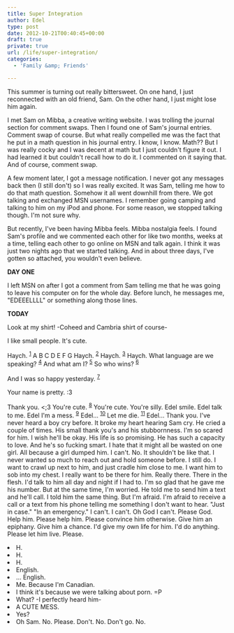 ```yaml
---
title: Super Integration
author: Edel
type: post
date: 2012-10-21T00:40:45+00:00
draft: true
private: true
url: /life/super-integration/
categories:
  - 'Family &amp; Friends'

---
```

This summer is turning out really bittersweet. On one hand, I just reconnected with an old friend, Sam. On the other hand, I just might lose him again.

I met Sam on Mibba, a creative writing website. I was trolling the journal section for comment swaps. Then I found one of Sam's journal entries. Comment swap of course. But what really compelled me was the fact that he put in a math question in his journal entry. I know, I know. Math?? But I was really cocky and I was decent at math but I just couldn't figure it out. I had learned it but couldn't recall how to do it. I commented on it saying that. And of course, comment swap.

A few moment later, I got a message notification. I never got any messages back then (I still don't) so I was really excited. It was Sam, telling me how to do that math question. Somehow it all went downhill from there. We got talking and exchanged MSN usernames. I remember going camping and talking to him on my iPod and phone. For some reason, we stopped talking though. I'm not sure why.

But recently, I've been having Mibba feels. Mibba nostalgia feels. I found Sam's profile and we commented each other for like two months, weeks at a time, telling each other to go online on MSN and talk again. I think it was just two nights ago that we started talking. And in about three days, I've gotten so attached, you wouldn't even believe.

**DAY ONE**
  
I left MSN on after I got a comment from Sam telling me that he was going to leave his computer on for the whole day. Before lunch, he messages me, "EDEEELLLL" or something along those lines.

**TODAY**

Look at my shirt! -Coheed and Cambria shirt of course-
  
I like small people. It's cute.
  
Haych. <sup class="footnote"><a href="#foot_ajs-fn-id_1-922" id="back_ajs-fn-id_1-922">1</a></sup> A B C D E F G Haych. <sup class="footnote"><a href="#foot_ajs-fn-id_2-922" id="back_ajs-fn-id_2-922">2</a></sup> Haych. <sup class="footnote"><a href="#foot_ajs-fn-id_3-922" id="back_ajs-fn-id_3-922">3</a></sup> Haych. What language are we speaking? <sup class="footnote"><a href="#foot_ajs-fn-id_4-922" id="back_ajs-fn-id_4-922">4</a></sup> And what am I? <sup class="footnote"><a href="#foot_ajs-fn-id_5-922" id="back_ajs-fn-id_5-922">5</a></sup> So who wins? <sup class="footnote"><a href="#foot_ajs-fn-id_6-922" id="back_ajs-fn-id_6-922">6</a></sup>
  
And I was so happy yesterday. <sup class="footnote"><a href="#foot_ajs-fn-id_7-922" id="back_ajs-fn-id_7-922">7</a></sup>
  
Your name is pretty. :3
  
Thank you. <;3 You're cute. <sup class="footnote"><a href="#foot_ajs-fn-id_8-922" id="back_ajs-fn-id_8-922">8</a></sup> You're cute. You're silly. Edel smile. Edel talk to me. Edel I'm a mess. <sup class="footnote"><a href="#foot_ajs-fn-id_9-922" id="back_ajs-fn-id_9-922">9</a></sup> Edel... <sup class="footnote"><a href="#foot_ajs-fn-id_10-922" id="back_ajs-fn-id_10-922">10</a></sup> Let me die. <sup class="footnote"><a href="#foot_ajs-fn-id_11-922" id="back_ajs-fn-id_11-922">11</a></sup> Edel... Thank you. I've never heard a boy cry before. It broke my heart hearing Sam cry. He cried a couple of times. His small thank you's and his stubbornness. I'm so scared for him. I wish he'll be okay. His life is so promising. He has such a capacity to love. And he's so fucking smart. I hate that it might all be wasted on one girl. All because a girl dumped him. I can't. No. It shouldn't be like that. I never wanted so much to reach out and hold someone before. I still do. I want to crawl up next to him, and just cradle him close to me. I want him to sob into my chest. I really want to be there for him. Really there. There in the flesh. I'd talk to him all day and night if I had to. I'm so glad that he gave me his number. But at the same time, I'm worried. He told me to send him a text and he'll call. I told him the same thing. But I'm afraid. I'm afraid to receive a call or a text from his phone telling me something I don't want to hear. "Just in case." "In an emergency." I can't. I can't. Oh God I can't. Please God. Help him. Please help him. Please convince him otherwise. Give him an epiphany. Give him a chance. I'd give my own life for him. I'd do anything. Please let him live. Please. 


  <li>
    <a id="foot_ajs-fn-id_1-922"></a>H.&nbsp;&nbsp;<a class="ajs-back-link" href="#back_ajs-fn-id_1-922"></a>
  </li>
  <li>
    <a id="foot_ajs-fn-id_2-922"></a>H.&nbsp;&nbsp;<a class="ajs-back-link" href="#back_ajs-fn-id_2-922"></a>
  </li>
  <li>
    <a id="foot_ajs-fn-id_3-922"></a>H.&nbsp;&nbsp;<a class="ajs-back-link" href="#back_ajs-fn-id_3-922"></a>
  </li>
  <li>
    <a id="foot_ajs-fn-id_4-922"></a>English.&nbsp;&nbsp;<a class="ajs-back-link" href="#back_ajs-fn-id_4-922"></a>
  </li>
  <li>
    <a id="foot_ajs-fn-id_5-922"></a>&#8230; English.&nbsp;&nbsp;<a class="ajs-back-link" href="#back_ajs-fn-id_5-922"></a>
  </li>
  <li>
    <a id="foot_ajs-fn-id_6-922"></a>Me. Because I'm Canadian.&nbsp;&nbsp;<a class="ajs-back-link" href="#back_ajs-fn-id_6-922"></a>
  </li>
  <li>
    <a id="foot_ajs-fn-id_7-922"></a>I think it's because we were talking about porn. =P&nbsp;&nbsp;<a class="ajs-back-link" href="#back_ajs-fn-id_7-922"></a>
  </li>
  <li>
    <a id="foot_ajs-fn-id_8-922"></a>What? -I perfectly heard him-&nbsp;&nbsp;<a class="ajs-back-link" href="#back_ajs-fn-id_8-922"></a>
  </li>
  <li>
    <a id="foot_ajs-fn-id_9-922"></a>A CUTE MESS.&nbsp;&nbsp;<a class="ajs-back-link" href="#back_ajs-fn-id_9-922"></a>
  </li>
  <li>
    <a id="foot_ajs-fn-id_10-922"></a>Yes?&nbsp;&nbsp;<a class="ajs-back-link" href="#back_ajs-fn-id_10-922"></a>
  </li>
  <li>
    <a id="foot_ajs-fn-id_11-922"></a>Oh Sam. No. Please. Don't. No. Don't go. No.&nbsp;&nbsp;<a class="ajs-back-link" href="#back_ajs-fn-id_11-922"></a>
  </li>


<div id="ajs-fn-id_1-922" style="display:none;margin:0;" class="ajs-footnote-popup">
  <div>
    H.
  </div>
</div>

<div id="ajs-fn-id_2-922" style="display:none;margin:0;" class="ajs-footnote-popup">
  <div>
    H.
  </div>
</div>

<div id="ajs-fn-id_3-922" style="display:none;margin:0;" class="ajs-footnote-popup">
  <div>
    H.
  </div>
</div>

<div id="ajs-fn-id_4-922" style="display:none;margin:0;" class="ajs-footnote-popup">
  <div>
    English.
  </div>
</div>

<div id="ajs-fn-id_5-922" style="display:none;margin:0;" class="ajs-footnote-popup">
  <div>
    &#8230; English.
  </div>
</div>

<div id="ajs-fn-id_6-922" style="display:none;margin:0;" class="ajs-footnote-popup">
  <div>
    Me. Because I'm Canadian.
  </div>
</div>

<div id="ajs-fn-id_7-922" style="display:none;margin:0;" class="ajs-footnote-popup">
  <div>
    I think it's because we were talking about porn. =P
  </div>
</div>

<div id="ajs-fn-id_8-922" style="display:none;margin:0;" class="ajs-footnote-popup">
  <div>
    What? -I perfectly heard him-
  </div>
</div>

<div id="ajs-fn-id_9-922" style="display:none;margin:0;" class="ajs-footnote-popup">
  <div>
    A CUTE MESS.
  </div>
</div>

<div id="ajs-fn-id_10-922" style="display:none;margin:0;" class="ajs-footnote-popup">
  <div>
    Yes?
  </div>
</div>

<div id="ajs-fn-id_11-922" style="display:none;margin:0;" class="ajs-footnote-popup">
  <div>
    Oh Sam. No. Please. Don't. No. Don't go. No.
  </div>
</div>